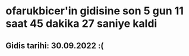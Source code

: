 # ofarukbicer'in gidisine son 5 gun 11 saat 45 dakika 27 saniye kaldi

## Gidis tarihi: 30.09.2022 :(